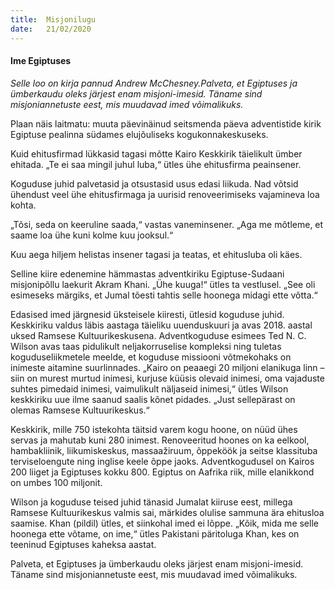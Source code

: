 ```yaml
---
title:  Misjonilugu
date:   21/02/2020
---
```


#### Ime Egiptuses

_Selle loo on kirja pannud Andrew McChesney.Palveta, et Egiptuses ja ümberkaudu oleks järjest enam misjoni-imesid. Täname sind misjoniannetuste eest, mis muudavad imed võimalikuks._

Plaan näis laitmatu: muuta päevinäinud seitsmenda päeva adventistide kirik Egiptuse pealinna südames elujõuliseks kogukonnakeskuseks.

Kuid ehitusfirmad lükkasid tagasi mõtte Kairo Keskkirik täielikult ümber ehitada. „Te ei saa mingil juhul luba,“ ütles ühe ehitusfirma peainsener.

Koguduse juhid palvetasid ja otsustasid usus edasi liikuda. Nad võtsid ühendust veel ühe ehitusfirmaga ja uurisid renoveerimiseks vajamineva loa kohta.

„Tõsi, seda on keeruline saada,“ vastas vaneminsener. „Aga me mõtleme, et saame loa ühe kuni kolme kuu jooksul.“

Kuu aega hiljem helistas insener tagasi ja teatas, et ehitusluba oli käes.

Selline kiire edenemine hämmastas adventkiriku Egiptuse-Sudaani misjonipõllu laekurit Akram Khani. „Ühe kuuga!“ ütles ta vestlusel. „See oli esimeseks märgiks, et Jumal tõesti tahtis selle hoonega midagi ette võtta.“

Edasised imed järgnesid üksteisele kiiresti, ütlesid koguduse juhid. Keskkiriku valdus läbis aastaga täieliku uuenduskuuri ja avas 2018. aastal uksed Ramsese Kultuurikeskusena. Adventkoguduse esimees Ted N. C. Wilson avas taas pidulikult neljakorruselise kompleksi ning tuletas koguduseliikmetele meelde, et koguduse missiooni võtmekohaks on inimeste aitamine suur­linnades. „Kairo on peaaegi 20 miljoni elanikuga linn – siin on murest murtud inimesi, kurjuse küüsis olevaid inimesi, oma vajaduste suhtes pimedaid inimesi, vaimulikult näljaseid inimesi,“ ütles Wilson keskkiriku uue ilme saanud saalis kõnet pidades. „Just sellepärast on olemas Ramsese Kultuurikeskus.“

Keskkirik, mille 750 istekohta täitsid varem kogu hoone, on nüüd ühes servas ja mahutab kuni 280 inimest. Renoveeritud hoones on ka eelkool, hambakliinik, liikumiskeskus, massaažiruum, õppeköök ja seitse klassituba terviseloengute ning inglise keele õppe jaoks. Adventkogudusel on Kairos 200 liiget ja Egiptuses kokku 800. Egiptus on Aafrika riik, mille elanikkond on umbes 100 miljonit.

Wilson ja koguduse teised juhid tänasid Jumalat kiiruse eest, millega Ramsese Kultuurikeskus valmis sai, märkides olulise sammuna ära ehitusloa saamise. Khan (pildil) ütles, et siinkohal imed ei lõppe. „Kõik, mida me selle hoonega ette võtame, on ime,“ ütles Pakistani päritoluga Khan, kes on teeninud Egiptuses kaheksa aastat.

Palveta, et Egiptuses ja ümberkaudu oleks järjest enam misjoni-imesid. Täname sind misjoniannetuste eest, mis muudavad imed võimalikuks.